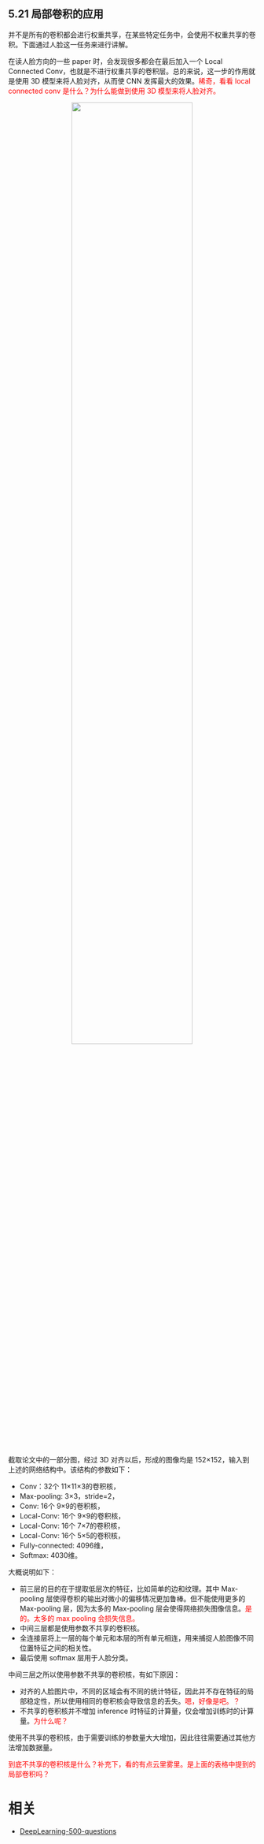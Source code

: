 

## 5.21 局部卷积的应用

并不是所有的卷积都会进行权重共享，在某些特定任务中，会使用不权重共享的卷积。下面通过人脸这一任务来进行讲解。

在读人脸方向的一些 paper 时，会发现很多都会在最后加入一个 Local Connected Conv，也就是不进行权重共享的卷积层。总的来说，这一步的作用就是使用 3D 模型来将人脸对齐，从而使 CNN 发挥最大的效果。<span style="color:red;">稀奇，看看 local connected conv 是什么？为什么能做到使用 3D 模型来将人脸对齐。</span>

<p align="center">
    <img width="70%" height="70%" src="http://images.iterate.site/blog/image/20190722/AKzcOH4K9UNr.png?imageslim">
</p>


截取论文中的一部分图，经过 3D 对齐以后，形成的图像均是 152×152，输入到上述的网络结构中。该结构的参数如下：

- Conv：32个 11×11×3的卷积核，
- Max-pooling: 3×3，stride=2，
- Conv: 16个 9×9的卷积核，
- Local-Conv: 16个 9×9的卷积核，
- Local-Conv: 16个 7×7的卷积核，
- Local-Conv: 16个 5×5的卷积核，
- Fully-connected: 4096维，
- Softmax: 4030维。

大概说明如下：

- 前三层的目的在于提取低层次的特征，比如简单的边和纹理。其中 Max-pooling 层使得卷积的输出对微小的偏移情况更加鲁棒。但不能使用更多的 Max-pooling 层，因为太多的 Max-pooling 层会使得网络损失图像信息。<span style="color:red;">是的。太多的 max pooling 会损失信息。</span>
- 中间三层都是使用参数不共享的卷积核。
- 全连接层将上一层的每个单元和本层的所有单元相连，用来捕捉人脸图像不同位置特征之间的相关性。
- 最后使用 softmax 层用于人脸分类。


中间三层之所以使用参数不共享的卷积核，有如下原因：

- 对齐的人脸图片中，不同的区域会有不同的统计特征，因此并不存在特征的局部稳定性，所以使用相同的卷积核会导致信息的丢失。<span style="color:red;">嗯，好像是吧。？</span>
- 不共享的卷积核并不增加 inference 时特征的计算量，仅会增加训练时的计算量。<span style="color:red;">为什么呢？</span>

使用不共享的卷积核，由于需要训练的参数量大大增加，因此往往需要通过其他方法增加数据量。

<span style="color:red;">到底不共享的卷积核是什么？补充下，看的有点云里雾里。是上面的表格中提到的局部卷积吗？</span>








# 相关

- [DeepLearning-500-questions](https://github.com/scutan90/DeepLearning-500-questions)
